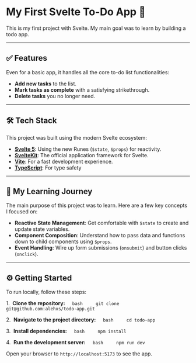 # My First Svelte To-Do App 📝

This is my first project with Svelte. My main goal was to learn by building a todo app.

---

## ✅ Features

Even for a basic app, it handles all the core to-do list functionalities:
* **Add new tasks** to the list.
* **Mark tasks as complete** with a satisfying strikethrough.
* **Delete tasks** you no longer need.

---

## 🛠️ Tech Stack

This project was built using the modern Svelte ecosystem:

* **[Svelte 5](https://svelte.dev/)**: Using the new Runes (`$state`, `$props`) for reactivity.
* **[SvelteKit](https://kit.svelte.dev/)**: The official application framework for Svelte.
* **[Vite](https://vitejs.dev/)**: For a fast development experience.
* **[TypeScript](https://www.typescriptlang.org/)**: For type safety

---

## 🚀 My Learning Journey

The main purpose of this project was to learn. Here are a few key concepts I focused on:

* **Reactive State Management**: Get comfortable with `$state` to create and update state variables.
* **Component Composition**: Understand how to pass data and functions down to child components using `$props`.
* **Event Handling**: Wire up form submissions (`onsubmit`) and button clicks (`onclick`).

---

## ⚙️ Getting Started

To run locally, follow these steps:

1.  **Clone the repository:**
    ```bash
    git clone git@github.com:alehxs/todo-app.git
    ```

2.  **Navigate to the project directory:**
    ```bash
    cd todo-app
    ```

3.  **Install dependencies:**
    ```bash
    npm install
    ```

4.  **Run the development server:**
    ```bash
    npm run dev
    ```

Open your browser to `http://localhost:5173` to see the app.
